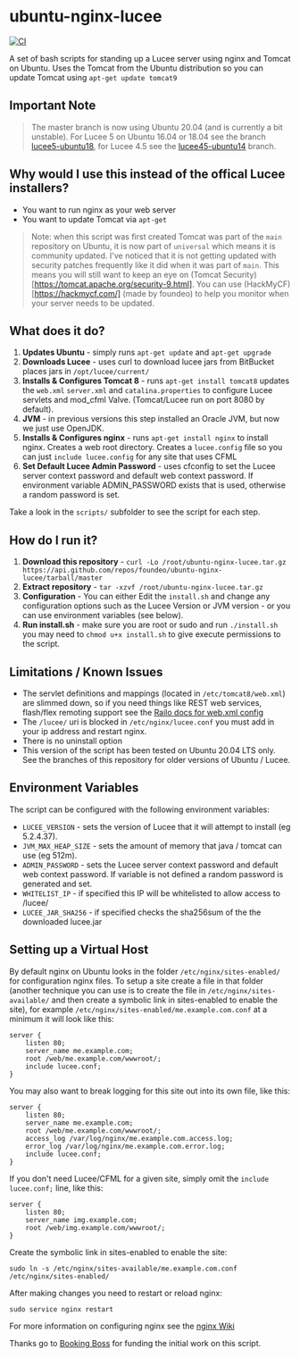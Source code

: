 ubuntu-nginx-lucee
==================

[![CI](https://github.com/foundeo/ubuntu-nginx-lucee/actions/workflows/ci.yml/badge.svg)](https://github.com/foundeo/ubuntu-nginx-lucee/actions/workflows/ci.yml)

A set of bash scripts for standing up a Lucee server using nginx and Tomcat on Ubuntu. Uses the
Tomcat from the Ubuntu distribution so you can update Tomcat using `apt-get update tomcat9`

## Important Note

>The master branch is now using Ubuntu 20.04 (and is currently a bit unstable). For Lucee 5 on Ubuntu 16.04 or 18.04 see the branch [lucee5-ubuntu18](https://github.com/foundeo/ubuntu-nginx-lucee/tree/lucee5-ubuntu18), for Lucee 4.5 see the [lucee45-ubuntu14](https://github.com/foundeo/ubuntu-nginx-lucee/tree/lucee45-ubuntu14) branch.

Why would I use this instead of the offical Lucee installers?
-------------------------------------------------------------

* You want to run nginx as your web server
* You want to update Tomcat via `apt-get`

> Note: when this script was first created Tomcat was part of the `main` repository on Ubuntu, it is now part of `universal` which means it is community updated. I've noticed that it is not getting updated with security patches frequently like it did when it was part of `main`. This means you will still want to keep an eye on (Tomcat Security)[https://tomcat.apache.org/security-9.html]. You can use (HackMyCF)[https://hackmycf.com/] (made by foundeo) to help you monitor when your server needs to be updated. 

What does it do?
----------------

1. **Updates Ubuntu** - simply runs `apt-get update` and `apt-get upgrade`
2. **Downloads Lucee** - uses curl to download lucee jars from BitBucket places jars in `/opt/lucee/current/`
3. **Installs & Configures Tomcat 8** - runs `apt-get install tomcat8` updates the `web.xml` `server.xml` and `catalina.properties` to configure Lucee servlets and mod_cfml Valve.  (Tomcat/Lucee run on port 8080 by default).
4. **JVM** - in previous versions this step installed an Oracle JVM, but now we just use OpenJDK.
5. **Installs & Configures nginx** - runs `apt-get install nginx` to install nginx. Creates a web root directory. Creates a `lucee.config` file so you can just `include lucee.config` for any site that uses CFML
6. **Set Default Lucee Admin Password** - uses cfconfig to set the Lucee server context password and default web context password. If environment variable ADMIN_PASSWORD exists that is used, otherwise a random password is set.  

Take a look in the `scripts/` subfolder to see the script for each step.

How do I run it?
----------------

1. **Download this repository** - `curl -Lo /root/ubuntu-nginx-lucee.tar.gz https://api.github.com/repos/foundeo/ubuntu-nginx-lucee/tarball/master`
2. **Extract repository** - `tar -xzvf /root/ubuntu-nginx-lucee.tar.gz`
3. **Configuration** - You can either Edit the `install.sh` and change any configuration options such as the Lucee Version or JVM version - or you can use environment variables (see below).
4. **Run install.sh** - make sure you are root or sudo and run `./install.sh` you may need to `chmod u+x install.sh` to give execute permissions to the script.


Limitations / Known Issues
--------------------------

* The servlet definitions and mappings (located in `/etc/tomcat8/web.xml`) are slimmed down, so if you need things like REST web services, flash/flex remoting support see the [Railo docs for web.xml config](https://github.com/getrailo/railo/wiki/Configuration:web.xml)
* The `/lucee/` uri is blocked in `/etc/nginx/lucee.conf` you must add in your ip address and restart nginx.
* There is no uninstall option
* This version of the script has been tested on Ubuntu 20.04 LTS only. See the branches of this repository for older versions of Ubuntu / Lucee.

Environment Variables
--------------------------

The script can be configured with the following environment variables:

* `LUCEE_VERSION` - sets the version of Lucee that it will attempt to install (eg 5.2.4.37).
* `JVM_MAX_HEAP_SIZE` - sets the amount of memory that java / tomcat can use (eg 512m).
* `ADMIN_PASSWORD` - sets the Lucee server context password and default web context password. If variable is not defined a random password is generated and set.
* `WHITELIST_IP` - if specified this IP will be whitelisted to allow access to /lucee/
* `LUCEE_JAR_SHA256` - if specified checks the sha256sum of the the downloaded lucee.jar

Setting up a Virtual Host
-------------------------

By default nginx on Ubuntu looks in the folder `/etc/nginx/sites-enabled/` for configuration nginx files. To setup a site create a file in that folder (another technique you can use is to create the file in `/etc/nginx/sites-available/` and then create a symbolic link in sites-enabled to enable the site), for example `/etc/nginx/sites-enabled/me.example.com.conf` at a minimum it will look like this:

	server {
		listen 80;
		server_name me.example.com;
		root /web/me.example.com/wwwroot/;
		include lucee.conf;
	}

You may also want to break logging for this site out into its own file, like this:

	server {
		listen 80;
		server_name me.example.com;
		root /web/me.example.com/wwwroot/;
		access_log /var/log/nginx/me.example.com.access.log;
		error_log /var/log/nginx/me.example.com.error.log;
		include lucee.conf;
	}

If you don't need Lucee/CFML for a given site, simply omit the `include lucee.conf;` line, like this:

	server {
		listen 80;
		server_name img.example.com;
		root /web/img.example.com/wwwroot/;
	}

Create the symbolic link in sites-enabled to enable the site:

	sudo ln -s /etc/nginx/sites-available/me.example.com.conf /etc/nginx/sites-enabled/

After making changes you need to restart or reload nginx:

	sudo service nginx restart

For more information on configuring nginx see the [nginx Wiki](http://wiki.nginx.org/Configuration)


Thanks go to [Booking Boss](http://www.bookingboss.com/) for funding the initial work on this script.
